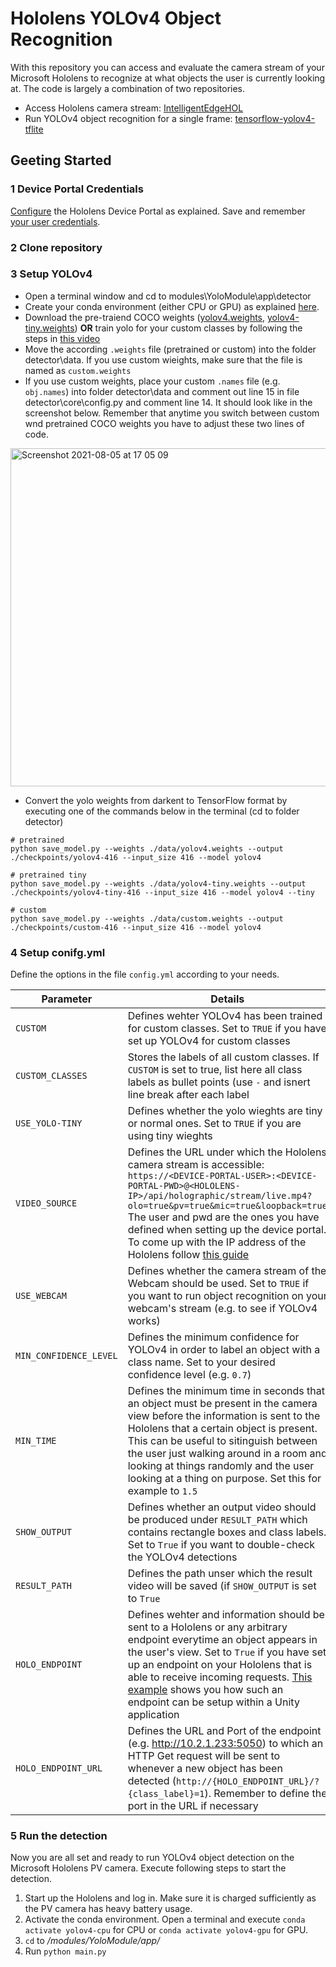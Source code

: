 # Hololens YOLOv4 Object Recognition
With this repository you can access and evaluate the camera stream of your Microsoft Hololens to recognize at what objects the user is currently looking at. 
The code is largely a combination of two repositories.
- Access Hololens camera stream: [IntelligentEdgeHOL](https://github.com/Azure/IntelligentEdgeHOL)
- Run YOLOv4 object recognition for a single frame: [tensorflow-yolov4-tflite](https://github.com/theAIGuysCode/tensorflow-yolov4-tflite)

## Geeting Started

### 1 Device Portal Credentials
[Configure](https://docs.microsoft.com/en-us/windows/mixed-reality/develop/platform-capabilities-and-apis/using-the-windows-device-portal) the Hololens Device Portal as explained. Save and remember [your user credentials](https://docs.microsoft.com/en-us/windows/mixed-reality/develop/platform-capabilities-and-apis/using-the-windows-device-portal#creating-a-username-and-password).

### 2 Clone repository

### 3 Setup YOLOv4
- Open a terminal window and cd to modules\YoloModule\app\detector
- Create your conda environment (either CPU or GPU) as explained [here](https://github.com/theAIGuysCode/tensorflow-yolov4-tflite#conda-recommended).  
- Download the pre-traiend COCO weights ([yolov4.weights](https://drive.google.com/open?id=1cewMfusmPjYWbrnuJRuKhPMwRe_b9PaT), [yolov4-tiny.weights](https://github.com/AlexeyAB/darknet/releases/download/darknet_yolo_v4_pre/yolov4-tiny.weights)) __OR__ train yolo for your custom classes by following the steps in [this video](https://www.youtube.com/watch?v=mmj3nxGT2YQ) 
- Move the according `.weights` file (pretrained or custom) into the folder detector\data. If you use custom wieights, make sure that the file is named as `custom.weights`
- If you use custom weights, place your custom `.names` file (e.g. `obj.names`) into folder detector\data and comment out line 15 in file detector\core\config.py and comment line 14. It should look like in the screenshot below. Remember that anytime you switch between custom wnd pretrained COCO weights you have to adjust these two lines of code.

<img width="541" alt="Screenshot 2021-08-05 at 17 05 09" src="https://user-images.githubusercontent.com/43849960/128373749-93844a5c-46dd-4f6c-90e9-1e20fde31e86.png">
  
- Convert the yolo weights from darkent to TensorFlow format by executing one of the commands below in the terminal (cd to folder detector)
```
# pretrained
python save_model.py --weights ./data/yolov4.weights --output ./checkpoints/yolov4-416 --input_size 416 --model yolov4 

# pretrained tiny
python save_model.py --weights ./data/yolov4-tiny.weights --output ./checkpoints/yolov4-tiny-416 --input_size 416 --model yolov4 --tiny

# custom
python save_model.py --weights ./data/custom.weights --output ./checkpoints/custom-416 --input_size 416 --model yolov4 
```
### 4 Setup conifg.yml
Define the options in the file `config.yml` according to your needs.  

| Parameter  | Details |
| ------------- | ------------- |
| `CUSTOM`  | Defines wehter YOLOv4 has been trained for custom classes. Set to `TRUE` if you have set up YOLOv4 for custom classes |
| `CUSTOM_CLASSES` | Stores the labels of all custom classes. If `CUSTOM` is set to true, list here all class labels as bullet points (use `-` and isnert line break after each label  |
| `USE_YOLO-TINY` | Defines whether the yolo wieghts are tiny or normal ones. Set to `TRUE` if you are using tiny wieghts |
| `VIDEO_SOURCE` | Defines the URL under which the Hololens camera stream is accessible: `https://<DEVICE-PORTAL-USER>:<DEVICE-PORTAL-PWD>@<HOLOLENS-IP>/api/holographic/stream/live.mp4?olo=true&pv=true&mic=true&loopback=true` The user and pwd are the ones you have defined when setting up the device portal. To come up with the IP address of the Hololens follow [this guide](https://docs.microsoft.com/en-us/windows/mixed-reality/develop/platform-capabilities-and-apis/using-the-windows-device-portal#connecting-over-wi-fi)  |
| `USE_WEBCAM` | Defines whether the camera stream of the Webcam should be used. Set to `TRUE` if you want to run object recognition on your webcam's stream (e.g. to see if YOLOv4 works) |
|`MIN_CONFIDENCE_LEVEL` | Defines the minimum confidence for YOLOv4 in order to label an object with a class name. Set to your desired confidence level (e.g. `0.7`) |
|`MIN_TIME` | Defines the minimum time in seconds that an object must be present in the camera view before the information is sent to the Hololens that a certain object is present. This can be useful to sitinguish between the user just walking around in a room and looking at things randomly and the user looking at a thing on purpose. Set this for example to `1.5` |
| `SHOW_OUTPUT` | Defines whether an output video should be produced under `RESULT_PATH` which contains rectangle boxes and class labels. Set to `True` if you want to double-check the YOLOv4 detections |
|`RESULT_PATH` | Defines the path unser which the result video will be saved (if `SHOW_OUTPUT` is set to `True` |
| `HOLO_ENDPOINT` | Defines wehter and information should be sent to a Hololens or any arbitrary endpoint everytime an object appears in the user's view. Set to `True` if you have set up an endpoint on your Hololens that is able to receive incoming requests. [This example](https://github.com/janick187/Hololens-frontend/blob/master/Assets/Scripts/HTTPListener.cs) shows you how such an endpoint can be setup within a Unity application |
|`HOLO_ENDPOINT_URL`  | Defines the URL and Port of the endpoint (e.g. http://10.2.1.233:5050) to which an HTTP Get request will be sent to whenever a new object has been detected (`http://{HOLO_ENDPOINT_URL}/?{class_label}=1`). Remember to define the port in the URL if necessary |


### 5 Run the detection
Now you are all set and ready to run YOLOv4 object detection on the Microsoft Hololens PV camera. Execute following steps to start the detection.
1. Start up the Hololens and log in. Make sure it is charged sufficiently as the PV camera has heavy battery usage.
2. Activate the conda environment. Open a terminal and execute `conda activate yolov4-cpu` for CPU or `conda activate yolov4-gpu` for GPU.
3. `cd` to */modules/YoloModule/app/*
4. Run `python main.py`
